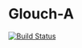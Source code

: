 # Glouch-A
[![Build Status](https://travis-ci.org/wook-jae/Glouch-A.svg?branch=master)](https://travis-ci.org/wook-jae/Glouch-A)
